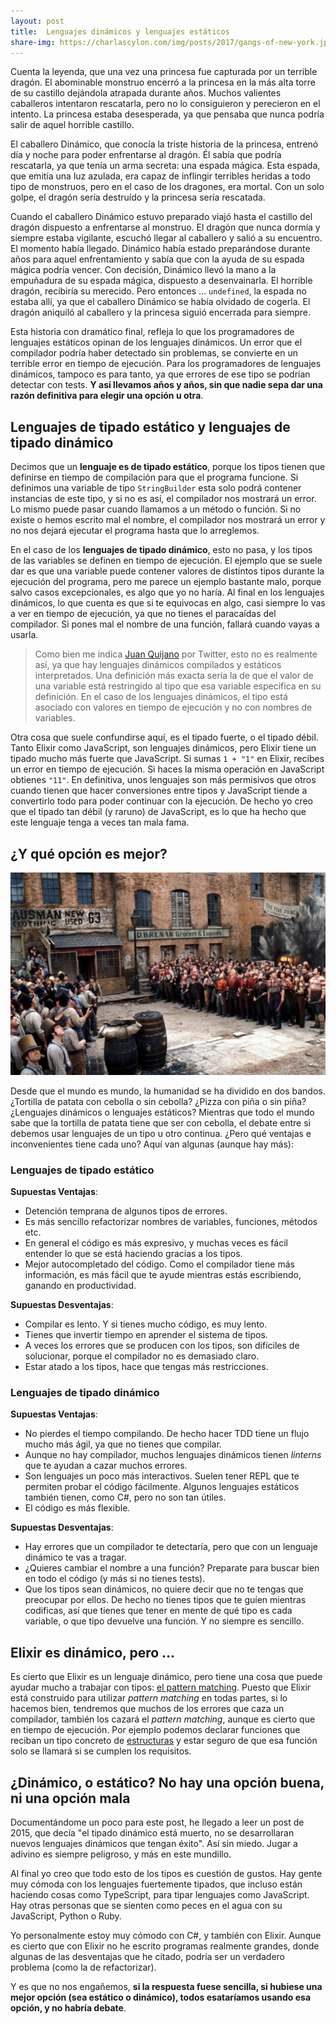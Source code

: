 ```yaml
---
layout: post
title:  Lenguajes dinámicos y lenguajes estáticos
share-img: https://charlascylon.com/img/posts/2017/gangs-of-new-york.jpg
---
```


Cuenta la leyenda, que una vez una princesa fue capturada por un terrible dragón. El abominable monstruo encerró a la princesa en la más alta torre de su castillo dejándola atrapada durante años. Muchos valientes caballeros intentaron rescatarla, pero no lo consiguieron y perecieron en el intento. La princesa estaba desesperada, ya que pensaba que nunca podría salir de aquel horrible castillo. 

El caballero Dinámico, que conocía la triste historia de la princesa, entrenó día y noche para poder enfrentarse al dragón. Él sabía que podría rescatarla, ya que tenía un arma secreta: una espada mágica. Esta espada, que emitía una luz azulada, era capaz de inflingir terribles heridas a todo tipo de monstruos, pero en el caso de los dragones, era mortal. Con un solo golpe, el dragón sería destruído y la princesa sería rescatada.

Cuando el caballero Dinámico estuvo preparado viajó hasta el castillo del dragón dispuesto a enfrentarse al monstruo. El dragón que nunca dormía y siempre estaba vigilante, escuchó llegar al caballero y salió a su encuentro. El momento había llegado. Dinámico había estado preparándose durante años para aquel enfrentamiento y sabía que con la ayuda de su espada mágica podría vencer. Con decisión, Dinámico llevó la mano a la empuñadura de su espada mágica, dispuesto a desenvainarla. El horrible dragón, recibiría su merecido. Pero entonces ... `undefined`, la espada no estaba allí, ya que el caballero Dinámico se había olvidado de cogerla. El dragón aniquiló al caballero y la princesa siguió encerrada para siempre.

Esta historia con dramático final, refleja lo que los programadores de lenguajes estáticos opinan de los lenguajes dinámicos. Un error que el compilador podría haber detectado sin problemas, se convierte en un terrible error en tiempo de ejecución. Para los programadores de lenguajes dinámicos, tampoco es para tanto, ya que errores de ese tipo se podrían detectar con tests. **Y así llevamos años y años, sin que nadie sepa dar una razón definitiva para elegir una opción u otra**.


## Lenguajes de tipado estático y lenguajes de tipado dinámico

Decimos que un **lenguaje es de tipado estático**, porque los tipos tienen que definirse en tiempo de compilación para que el programa funcione. Si definimos una variable de tipo `StringBuilder` esta solo podrá contener instancias de este tipo, y si no es así, el compilador nos mostrará un error. Lo mismo puede pasar cuando llamamos a un método o función. Si no existe o hemos escrito mal el nombre, el compilador nos mostrará un error y no nos dejará ejecutar el programa hasta que lo arreglemos.

En el caso de los **lenguajes de tipado dinámico**, esto no pasa, y los tipos de las variables se definen en tiempo de ejecución. El ejemplo que se suele dar es que una variable puede contener valores de distintos tipos durante la ejecución del programa, pero me parece un ejemplo bastante malo, porque salvo casos excepcionales, es algo que yo no haría. Al final en los lenguajes dinámicos, lo que cuenta es que si te equivocas en algo, casi siempre lo vas a ver en tiempo de ejecución, ya que no tienes el paracaídas del compilador. Si pones mal el nombre de una función, fallará cuando vayas a usarla.

> Como bien me indica [Juan Quijano](https://twitter.com/jc_quijano/status/862264185278869506) por Twitter, esto no es realmente así, ya que hay lenguajes dinámicos compilados y estáticos interpretados. Una definición más exacta sería la de que el valor de una variable está restringido al tipo que esa variable especifica en su definición. En el caso de los lenguajes dinámicos, el tipo está asociado con valores en tiempo de ejecución y no con nombres de variables.

Otra cosa que suele confundirse aquí, es el tipado fuerte, o el tipado débil. Tanto Elixir como JavaScript, son lenguajes dinámicos, pero Elixir tiene un tipado mucho más fuerte que JavaScript. Si sumas `1 + "1"` en Elixir, recibes un error en tiempo de ejecución. Si haces la misma operación en JavaScript obtienes `"11"`. En definitiva, unos lenguajes son más permisivos que otros cuando tienen que hacer conversiones entre tipos y JavaScript tiende a convertirlo todo para poder continuar con la ejecución. De hecho yo creo que el tipado tan débil (y raruno) de JavaScript, es lo que ha hecho que este lenguaje tenga a veces tan mala fama.

## ¿Y qué opción es mejor?

![Gangs of new york](/img/posts/2017/gangs-of-new-york.jpg)

Desde que el mundo es mundo, la humanidad se ha dividido en dos bandos. ¿Tortilla de patata con cebolla o sin cebolla? ¿Pizza con piña o sin piña? ¿Lenguajes dinámicos o lenguajes estáticos? Mientras que todo el mundo sabe que la tortilla de patata tiene que ser con cebolla, el debate entre si debemos usar lenguajes de un tipo u otro continua. ¿Pero qué ventajas e inconvenientes tiene cada uno? Aquí van algunas (aunque hay más):

### Lenguajes de tipado estático

**Supuestas Ventajas**:
- Detención temprana de algunos tipos de errores.
- Es más sencillo refactorizar nombres de variables, funciones, métodos etc.
- En general el código es más expresivo, y muchas veces es fácil entender lo que se está haciendo gracias a los tipos.
- Mejor autocompletado del código. Como el compilador tiene más información, es más fácil que te ayude mientras estás escribiendo, ganando en productividad.

**Supuestas Desventajas**:
- Compilar es lento. Y si tienes mucho código, es muy lento.
- Tienes que invertir tiempo en aprender el sistema de tipos.
- A veces los errores que se producen con los tipos, son difíciles de solucionar, porque el compilador no es demasiado claro.
- Estar atado a los tipos, hace que tengas más restricciones.


### Lenguajes de tipado dinámico

**Supuestas Ventajas**:
- No pierdes el tiempo compilando. De hecho hacer TDD tiene un flujo mucho más ágil, ya que no tienes que compilar.
- Aunque no hay compilador, muchos lenguajes dinámicos tienen *linterns* que te ayudan a cazar muchos errores.
- Son lenguajes un poco más interactivos. Suelen tener REPL que te permiten probar el código fácilmente. Algunos lenguajes estáticos también tienen, como C#, pero no son tan útiles.
- El código es más flexible. 

**Supuestas Desventajas**:
- Hay errores que un compilador te detectaría, pero que con un lenguaje dinámico te vas a tragar.
- ¿Quieres cambiar el nombre a una función? Preparate para buscar bien en todo el código (y más si no tienes tests).
- Que los tipos sean dinámicos, no quiere decir que no te tengas que preocupar por ellos. De hecho no tienes tipos que te guíen mientras codificas, así que tienes que tener en mente de qué tipo es cada variable, o que tipo devuelve una función. Y no siempre es sencillo.


## Elixir es dinámico, pero ...

Es cierto que Elixir es un lenguaje dinámico, pero tiene una cosa que puede ayudar mucho a trabajar con tipos: [el pattern matching](https://charlascylon.com/2016-02-24-Elixir-y-el-pattern-matching). Puesto que Elixir está construido para utilizar *pattern matching* en todas partes, si lo hacemos bien, tendremos que muchos de los errores que caza un compilador, también los cazará el *pattern matching*, aunque es cierto que en tiempo de ejecución. Por ejemplo podemos declarar funciones que reciban un tipo concreto de [estructuras](https://charlascylon.com/2016-08-03-usando-estructuras-en-elixir) y estar seguro de que esa función solo se llamará si se cumplen los requisitos.


## ¿Dinámico, o estático? No hay una opción buena, ni una opción mala

Documentándome un poco para este post, he llegado a leer un post de 2015, que decía "el tipado dinámico está muerto, no se desarrollaran nuevos lenguajes dinámicos que tengan éxito". Así sin miedo. Jugar a adivino es siempre peligroso, y más en este mundillo. 

Al final yo creo que todo esto de los tipos es cuestión de gustos. Hay gente muy cómoda con los lenguajes fuertemente tipados, que incluso están haciendo cosas como TypeScript, para tipar lenguajes como JavaScript. Hay otras personas que se sienten como peces en el agua con su JavaScript, Python o Ruby.

Yo personalmente estoy muy cómodo con C#, y también con Elixir. Aunque es cierto que con Elixir no he escrito programas realmente grandes, donde algunas de las desventajas que he citado, podría ser un verdadero problema (como la de refactorizar).

Y es que no nos engañemos, **si la respuesta fuese sencilla, si hubiese una mejor opción (sea estático o dinámico), todos esataríamos usando esa opción, y no habría debate**.




